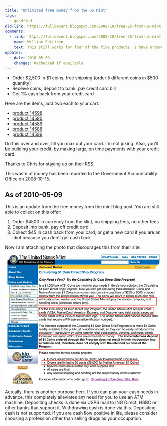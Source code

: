 ```yaml
---
title: "Unlimited free money from the US Mint"
tags: 
  - goodfind	
old-link: https://fulldecent.blogspot.com/2008/10/free-25-from-us-mint.html
comments:
  - link: https://fulldecent.blogspot.com/2008/10/free-25-from-us-mint.html?showComment=1232474940000#c3365744811537368637
    name: William Entriken
    text: This still works for four of the five products. I have ordered two batches ($4500 total). I am attempting to order more and will let you know if it works.* * This is in contrast to the stated one per household limit
updates:
  - date: 2010-05-09
    changes: Rechecked if available
---
```


- Order $2,500 in $1 coins, free shipping (order 5 different coins in $500 quantity)
- Receive coins, deposit to bank, pay credit card bill
- Get 1% cash back from your credit card

Here are the items, add two each to your cart:

- [product 14598](https://catalog.usmint.gov/webapp/wcs/stores/servlet/ProductDisplay?catalogId=10001&storeId=10001&productId=14598)
- [product 14590](https://catalog.usmint.gov/webapp/wcs/stores/servlet/ProductDisplay?catalogId=10001&storeId=10001&productId=14590)
- [product 14589](https://catalog.usmint.gov/webapp/wcs/stores/servlet/ProductDisplay?catalogId=10001&storeId=10001&productId=14589)
- [product 14588](https://catalog.usmint.gov/webapp/wcs/stores/servlet/ProductDisplay?catalogId=10001&storeId=10001&productId=14588)
- [product 14596](https://catalog.usmint.gov/webapp/wcs/stores/servlet/ProductDisplay?catalogId=10001&storeId=10001&productId=14596)

Do this over and over, till you max out your card. I'm not joking. Also, you'll be building your credit, by making large, on time payments with your credit card.

Thanks to Chris for staying up on their RSS.

This waste of money has been reported to the Government Accountability Office on 2008-10-15.

## As of 2010-05-09

This is an update from the free money from the mint blog post. You are still able to collect on this offer:

1. Order $4500 in currency from the Mint, no shipping fees, no other fees
2. Deposit into bank, pay off credit card
3. Collect $45 in cash back from your card, or get a new card if you are an idiot because you don't get cash back

Now I am attaching the photo that discourages this from their site:

![Mint notes](/assets/images/2008-10-15-free-25-from-us-mint.webp)

Actually, there is another purpose here. If you can plan your cash needs in advance, this completely alleviates any need for you to use an ATM machine. Depositing checks is done via USPS mail to ING Direct, HSBC or other banks that support it. Withdrawing cash is done via this. Depositing cash is not supported. If you are cash flow positive in life, please consider choosing a profession other than selling drugs as your occupation.
